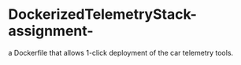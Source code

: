 # DockerizedTelemetryStack-assignment-
a Dockerfile that allows 1-click deployment of the car telemetry tools.
